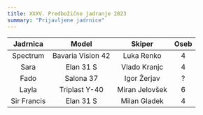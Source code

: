 ```yaml
---
title: XXXV. Predbožično jadranje 2023
summary: "Prijavljene jadrnice"
---
```


| Jadrnica      | Model             | Skiper            | Oseb  |
|:-------------:|:-----------------:|:-----------------:|:-----:|
| Spectrum      | Bavaria Vision 42 | Luka Renko        |   4   |
| Sara          | Elan 31 S         | Vlado Kranjc      |   4   |
| Fado          | Salona 37         | Igor Žerjav       |   ?   |
| Layla         | Triplast Y-40     | Miran Jelovšek    |   6   |
| Sir Francis   | Elan 31 S         | Milan Gladek      |   4   |
